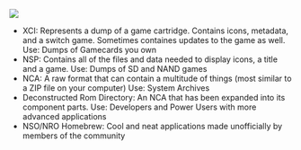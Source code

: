 ![](https://cdn.discordapp.com/attachments/451185149032529930/482693990240485429/Switch_Game_Formats.jpg)

- XCI: Represents a dump of a game cartridge. Contains icons, metadata, and a switch game. Sometimes containes updates to the game as well. 
       Use: Dumps of Gamecards you own
- NSP: Contains all of the files and data needed to display icons, a title and a game. 
        Use: Dumps of SD and NAND games
- NCA: A raw format that can contain a multitude of things (most similar to a ZIP file on your computer)
        Use: System Archives
- Deconstructed Rom Directory: An NCA that has been expanded into its component parts.
        Use: Developers and Power Users with more advanced applications
- NSO/NRO Homebrew: Cool and neat applications made unofficially by members of the community